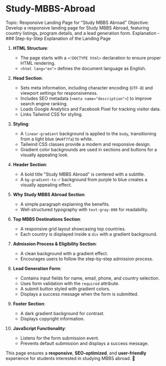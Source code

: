 # Study-MBBS-Abroad
Topic: Responsive Landing Page for "Study MBBS Abroad"  Objective: Develop a responsive landing page for Study MBBS Abroad, featuring country listings, program details, and a lead generation form.
Explanation -### Step-by-Step Explanation of the Landing Page

1. **HTML Structure**:
   - The page starts with a `<!DOCTYPE html>` declaration to ensure proper HTML rendering.
   - `<html lang="en">` defines the document language as English.

2. **Head Section**:
   - Sets meta information, including character encoding (`UTF-8`) and viewport settings for responsiveness.
   - Includes SEO metadata (`<meta name="description">`) to improve search engine ranking.
   - Loads Google Analytics and Facebook Pixel for tracking visitor data.
   - Links Tailwind CSS for styling.

3. **Styling**:
   - A `linear-gradient` background is applied to the `body`, transitioning from a light blue (`#e0f7fa`) to white.
   - Tailwind CSS classes provide a modern and responsive design.
   - Gradient color backgrounds are used in sections and buttons for a visually appealing look.

4. **Header Section**:
   - A bold title "Study MBBS Abroad" is centered with a subtitle.
   - A `bg-gradient-to-r` background from purple to blue creates a visually appealing effect.

5. **Why Study MBBS Abroad Section**:
   - A simple paragraph explaining the benefits.
   - Well-structured typography with `text-gray-800` for readability.

6. **Top MBBS Destinations Section**:
   - A responsive grid layout showcasing top countries.
   - Each country is displayed inside a `div` with a gradient background.

7. **Admission Process & Eligibility Section**:
   - A clean background with a gradient effect.
   - Encourages users to follow the step-by-step admission process.

8. **Lead Generation Form**:
   - Contains input fields for name, email, phone, and country selection.
   - Uses form validation with the `required` attribute.
   - A submit button styled with gradient colors.
   - Displays a success message when the form is submitted.

9. **Footer Section**:
   - A dark gradient background for contrast.
   - Displays copyright information.

10. **JavaScript Functionality**:
    - Listens for the form submission event.
    - Prevents default submission and displays a success message.

This page ensures a **responsive**, **SEO-optimized**, and **user-friendly** experience for students interested in studying MBBS abroad. 🚀
